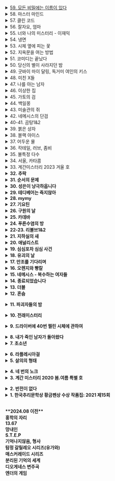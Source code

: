 <details><summary><ins>
59. 모든 비밀에는 이름이 있다
</ins></summary><span style="font-size: 90%; background-color: #FFDAB9">
작가: 서미애
</span><br><span style="font-size: 90%; background-color: #e9ecef">
리뷰: 현실감있는 감정선
</span></details>

<details><summary>
58. 마스터 마인드
</summary><span style="font-size: 90%; background-color: #FFDAB9">
작가: 이성민
</span><br><span style="font-size: 90%; background-color: #e9ecef">
리뷰: 액션스릴러, 빌런, 박진감 넘치는 영화같은
</span></details>


<details><summary>
57. 클린 코드
</summary><span style="font-size: 90%; background-color: #FFDAB9">
작가: 설혜원
</span><br><span style="font-size: 90%; background-color: #e9ecef">
리뷰: 재미는 있으나 임팩트는 없었다.
</span></details>


<details><summary>
56. 잘자요, 엄마
</summary><span style="font-size: 90%; background-color: #FFDAB9">
작가: 서미애
</span><br><span style="font-size: 90%; background-color: #e9ecef">
리뷰: 어떤 환경과 삶이 살인마를 만드는지에 대해 심리해부가 인상적
</span></details>


<details><summary>
55. 너와 나의 미스터리 - 이재익
</summary><span style="font-size: 90%; background-color: #FFDAB9">
작가: 이재익
</span><br><span style="font-size: 90%; background-color: #e9ecef">
리뷰: 구성이 너무 좋아서 끊김없이 마음을 움직이는 굉장히 좋은 작품
</span></details>


<details><summary>
54. 냉면
</summary><span style="font-size: 90%; background-color: #FFDAB9">
작가: 김유리, 범유진, dcdc, 전건우, 곽재식
</span><br><span style="font-size: 90%; background-color: #e9ecef">
리뷰: 냉면으로 특이한 기분을 느낄 수 있다. 마지막 파인애플 냉면은 한번쯤 먹어보고 싶다.
</span></details>

<details><summary>
53. 시체 옆에 피는 꽃
</summary><span style="font-size: 90%; background-color: #FFDAB9">
작가: 공민철
</span><br><span style="font-size: 90%; background-color: #e9ecef">
리뷰: 이야기가 매끄럽고 계속 읽고 싶게 만듬. 흡인력 있는 스토리가 없으면 중도에 그만두거나 마지막 반전을 기대하게 되는데 스토리가 재밌으니 반은 먹고 들어감.
</span></details>


<details><summary>
52. 지옥문을 여는 방법
</summary><span style="font-size: 90%; background-color: #FFDAB9">
작가: 권경희, 김경수, 김범석, 김재성, 김주동, 성성명, 양수련, 이상우, 한수경, 홍성호, 최종철, 조동신
</span><br><span style="font-size: 90%; background-color: #e9ecef">
리뷰: 무난했다. 이 때도 좋은 추리 작품들이 꽤 많았다는 것을 알게되었고, 일찍 알았다면 더 좋지 않았을까 하고 생각함
</span></details>


<details><summary>
51. 코미디는 끝났다
</summary><span style="font-size: 90%; background-color: #FFDAB9">
작가: 이은
</span><br><span style="font-size: 90%; background-color: #e9ecef">
리뷰: 작품속으로 들어간 듯한 착각이 들 정도로 생생한 묘사와 심리적 공포가 소름이 돋고 눈을 뗄 수 없었다.
</span></details>


<details><summary>
50. 당신의 별이 사라지던 밤
</summary><span style="font-size: 90%; background-color: #FFDAB9">
작가: 서미애
</span><br><span style="font-size: 90%; background-color: #e9ecef">
리뷰: 가족을 잃은 슬픔을 주인공을 통해 처절하게 느낄 수 있었다. 내용이 부드럽게 진행되어 순식간에 읽혔다. 마지막 반전도 좋았음.
</span></details>


<details><summary>
49. 굿바이 마이 달링, 독거미 여인의 키스
</summary><span style="font-size: 90%; background-color: #FFDAB9">
작가: 김재희, 김재성, 양수련, 조동신, 공민철, 김주동, 윤자영, 박상민, 정가일, 김범석
</span><br><span style="font-size: 90%; background-color: #e9ecef">
리뷰: 추리마을을 배경으로 그 안에서 벌어지는 일들을 여러 작가를 통해 풀어나가 특색있다. 깊게 인상남는 작품은 없었지만 재미는 있음.
</span></details>


<details><summary>
48. 미친 X들
</summary><span style="font-size: 90%; background-color: #FFDAB9">
작가: 서미애, 송시우, 정해연, 홍선주, 이은영, 한새마
</span><br><span style="font-size: 90%; background-color: #e9ecef">
리뷰: 가볍게 단숨에 읽을 수 있고 현실에 대한 묘사와 풍자, 상상력이 돋보이는 괜찮은 단편집.
</span></details>


<details><summary>
47. 나를 아는 남자
</summary><span style="font-size: 90%; background-color: #FFDAB9">
작가: 도진기
</span><br><span style="font-size: 90%; background-color: #e9ecef">
리뷰: 때론 사소한 가능성이 실마리가 되기도 한다. 흐름이 지루하지 않았고 결말부분에 생각해둔 추리가 다 빗나가서 허탈했다. 다음편 계속.
</span></details>


<details><summary>
46. 이상한 집
</summary><span style="font-size: 90%; background-color: #FFDAB9">
작가: 우케쓰
</span><br><span style="font-size: 90%; background-color: #e9ecef">
리뷰: 집 설계도에 숨겨진 비밀은 흥미를 일으키기에 충분했다. 뒤로갈수록 짧은 분량인데도 더 복잡해지는 구성원들과 힘빠지는 전개가 아쉽다.
</span></details>


<details><summary>
45. 가토의 검
</summary><span style="font-size: 90%; background-color: #FFDAB9">
작가: 김이수
</span><br><span style="font-size: 90%; background-color: #e9ecef">
리뷰: 사람은 쉽게 변하지 않는다는 사실을 다시금 깨닫게 되었다. 욕망, 폭력, 정치, 이기심, 자기애를 한 인물을 통해 탁월하게 드러냈다.
</span></details>


<details><summary>
44. 백일몽
</summary><span style="font-size: 90%; background-color: #FFDAB9">
작가: 고을주
</span><br><span style="font-size: 90%; background-color: #e9ecef">
리뷰: 계속 파고들며 하나씩 발견해가는 과정에서 희열감 비슷한 것을 느꼈고 문체가 적응될 때쯤부터 순식간에 마지막 페이지를 볼 수 있음.
</span></details>


<details><summary>
43. 미술관의 쥐
</summary><span style="font-size: 90%; background-color: #FFDAB9">
작가: 이은
</span><br><span style="font-size: 90%; background-color: #e9ecef">
리뷰: 미술 관련이라 어려울 것이란 예상을 깸. 쉽게 설명한 유익한 정보와 함께 예술에 대해 깊게 생각해 볼 수 있음.
</span></details>


<details><summary>
42. 네메시스의 단검
</summary><span style="font-size: 90%; background-color: #FFDAB9">
작가: 이정훈
</span><br><span style="font-size: 90%; background-color: #e9ecef">
리뷰: 최면을 통한 범죄라 신선했다. 킬링타임용으로 손색없음.
</span></details>


<details><summary>
40-41. 곰탕1&2
</summary><span style="font-size: 90%; background-color: #FFDAB9">
작가: 김영탁
</span><br><span style="font-size: 90%; background-color: #e9ecef">
리뷰: 시간여행 그리고 가족이라는 주제로 다양한 장르들을 합쳐놓음. 짧은 문장 구성은 읽는 맛이 있었고 따뜻한 마무리로 여운이 남음
</span></details>


<details><summary>
39. 붉은 상자
</summary><span style="font-size: 90%; background-color: #FFDAB9">
작가: 김정용
</span><br><span style="font-size: 90%; background-color: #e9ecef">
리뷰: 직소퍼즐 조각처럼 점점 맞춰지는 이야기라 꽤 즐거웠다.
</span></details>


<details><summary>
38. 블랙 아이스
</summary><span style="font-size: 90%; background-color: #FFDAB9">
작가: 이수안
</span><br><span style="font-size: 90%; background-color: #e9ecef">
리뷰: 스포츠카에 대해 자세하게 알 수 있었고 끝에 다다를수록 재밌어지나 앞부분이 지겨웠음.
</span></details>


<details><summary>
37. 어두운 물
</summary><span style="font-size: 90%; background-color: #FFDAB9">
작가: 전건우
</span><br><span style="font-size: 90%; background-color: #e9ecef">
리뷰: 으스스한 분위기를 잘 살렸고 초반에 특히 공포스러웠다.
</span></details>


<details><summary>
36. 칵테일, 러브, 좀비
</summary><span style="font-size: 90%; background-color: #FFDAB9">
작가: 조예은
</span><br><span style="font-size: 90%; background-color: #e9ecef">
리뷰: 읽는 내내 끝나지 않았으면 좋겠다고 생각했다. 특히 마지막 단편인 나이프는 정말 재밌었다.
</span></details>


<details><summary>
35. 불특정 다수
</summary><span style="font-size: 90%; background-color: #FFDAB9">
작가: 염유창
</span><br><span style="font-size: 90%; background-color: #e9ecef">
리뷰: 지루한 부분 없었고, 재밌게 봄.
</span></details>


<details><summary>
34. 서울, 카타콤
</summary><span style="font-size: 90%; background-color: #FFDAB9">
작가: 이봄
</span><br><span style="font-size: 90%; background-color: #e9ecef">
리뷰: 지상의 삶에 지쳐 한없이 내려간 후에야 평안을 되찾지만 그것도 다시 위협받는 상황, 희망 같은건 보이지 않음. 인간 내면의 심리를 잘 표현함.
</span></details>


<details><summary>
33. 계간미스터리 2023 겨울 호
</summary><span style="font-size: 90%; background-color: #FFDAB9">
작가: 김새봄, 팩트스토리, 박광규, (이시무, 히라노 쥬, 김유철, 황세연, 장우석, 백휴), 김소망, 쥬한량, 계간미스터리 편집부
</span><br><span style="font-size: 90%; background-color: #e9ecef">
리뷰:<br>
<b>(아버지라는 이름으로)</b> 결말이 쉽게 예상되어 긴장감이 떨어짐
<br>
<b>(회귀) 가볍게 읽은 짧은 단편, 반전이 크진 않지만 잘 읽혀서 좋았음.
<br>
(뱀파이어 탐정) 실제사건을 모티브로 꽤 감동적이었다.
<br>
(밥통) 범인시점이라 현장감이 뛰어났고, 속도감 있게 읽힘
<br>
(고양이 탐정 주관식의 분투) 마음 따뜻해지는 고양이 찾기
<br>
(탐정 박문수 - 성균관 살인사건 3) 1,2 아직 안봄
</span></details>


<details><summary>
32. 추락
</summary><span style="font-size: 90%; background-color: #FFDAB9">
작가: 정명섭
</span><br><span style="font-size: 90%; background-color: #e9ecef">
리뷰: 쌓아올린 과정은 좋았으나 마지막의 감동과 임팩트는 다소 약했다.
</span></details>


<details><summary>
31. 순서의 문제
</summary><span style="font-size: 90%; background-color: #FFDAB9">
작가: 도진기
</span><br><span style="font-size: 90%; background-color: #e9ecef">
리뷰: 나온지 꽤 된 책이지만 요즘나온 책이라해도 손색없을 정도로 현대적인 문체와 논리적인 트릭으로 흡인력이 강했다. 다만 초반의 강렬함이 커서 뒤로갈수록 약간의 지루함이 있었다.
</span></details>


<details><summary>
30. 성은이 냥극하옵니다
</summary><span style="font-size: 90%; background-color: #FFDAB9">
작가: 백승화
</span><br><span style="font-size: 90%; background-color: #e9ecef">
리뷰: 표지가 고양이라서 궁금해서 집었는데 난데없이 조선시대 이야기라 1차로 놀랐고, 고양이를 찾는 과정에서 추미스가 다 들어있었으며 몰입감이 높아지는 구성, 재밌었다.
</span></details>


<details><summary>
29. 테디베어는 죽지않아
</summary><span style="font-size: 90%; background-color: #FFDAB9">
작가: 조예은
</span><br><span style="font-size: 90%; background-color: #e9ecef">
리뷰: 등장인물들의 케미가 좋았으나 유령이 심리적으로 공포스럽진 않아 아쉬웠다.
</span></details>


<details><summary>
28. mymy
</summary><span style="font-size: 90%; background-color: #FFDAB9">
작가: 강진아
</span><br><span style="font-size: 90%; background-color: #e9ecef">
리뷰: 재능에 대한 갈망, 열등감, 소문, 회피 등 인간사회의 특성을 잘 나타내었고, 그럼에도 꿋꿋이 살아가는 쓸쓸한 단면을 엿볼 수 있다.
</span></details>


<details><summary>
27. 기요틴
</summary><span style="font-size: 90%; background-color: #FFDAB9">
작가: 이스안
</span><br><span style="font-size: 90%; background-color: #e9ecef">
리뷰: 남녀관계에 대한 이야기, 일상 이야기가 많아서 제 3자의 시선으로 지켜보는 재미가 있음.
</span></details>


<details><summary>
26. 구원의 날
</summary><span style="font-size: 90%; background-color: #FFDAB9">
작가: 정해연
</span><br><span style="font-size: 90%; background-color: #e9ecef">
리뷰: 영화를 보는 듯한 느낌이 들었다. 적절한 반전 그리고 따뜻한 마무리
</span></details>


<details><summary>
25. 카데바
</summary><span style="font-size: 90%; background-color: #FFDAB9">
작가: 이스안
</span><br><span style="font-size: 90%; background-color: #e9ecef">
리뷰: 빨려들어갈 듯한 서술로 이야기를 기묘하지만 따뜻하게 풀어나갔다. 전작인 기요틴도 기대된다.
</span></details>


<details><summary>
24. 푸른수염의 방
</summary><span style="font-size: 90%; background-color: #FFDAB9">
작가: 홍선주
</span><br><span style="font-size: 90%; background-color: #e9ecef">
리뷰: 관점이 바뀔정도로 몰입해서 재밌게 봤다.
</span></details>


<details><summary>
22-23. 리볼브1&2
</summary><span style="font-size: 90%; background-color: #FFDAB9">
작가: 이종관
</span><br><span style="font-size: 90%; background-color: #e9ecef">
리뷰: 갑자기 엉뚱하게 타임루프물이 되서 당황했다. 전개가 느리긴 했지만 수사묘사만큼은 현실적이었다.
</span></details>


<details><summary>
21. 지하실의 새
</summary><span style="font-size: 90%; background-color: #FFDAB9">
작가: 김은채
</span><br><span style="font-size: 90%; background-color: #e9ecef">
리뷰: 새로 범죄현장을 보는게 특이했고, 꽤 잔인하고 무서웠다.
</span></details>


<details><summary>
20. 애널리스트
</summary><span style="font-size: 90%; background-color: #FFDAB9">
작가: 이재영
</span><br><span style="font-size: 90%; background-color: #e9ecef">
리뷰: 무난했다. 말투나 설정이 좀 오글거렸지만 그걸 너무 키우지 않고 잘 마무리했다.
</span></details>


<details><summary>
19. 심심포차 심심 사건
</summary><span style="font-size: 90%; background-color: #FFDAB9">
작가: 홍선주
</span><br><span style="font-size: 90%; background-color: #e9ecef">
리뷰: 모든게 범인을 잡아넣기 위한 계락이었음이 밝혀질 때 머리를 때리는 듯한 충격이 일었다.
</span></details>


<details><summary>
18. 유괴의 날
</summary><span style="font-size: 90%; background-color: #FFDAB9">
작가: 정해연
</span><br><span style="font-size: 90%; background-color: #e9ecef">
리뷰: 반전도 꽤 있었고 스토리에 몰입해서 재밌게 봤다.
</span></details>


<details><summary>
17. 만조를 기다리며
</summary><span style="font-size: 90%; background-color: #FFDAB9">
작가: 조예은
</span><br><span style="font-size: 90%; background-color: #e9ecef">
리뷰: 큰 반전도 없고 별 재미는 없었음
</span></details>


<details><summary>
16. 오렌지와 빵칼
</summary><span style="font-size: 90%; background-color: #FFDAB9">
작가: 청예
</span><br><span style="font-size: 90%; background-color: #e9ecef">
리뷰: 통제와 자유에 관한 나의 과거를 관통하는 듯한 이야기, 따뜻한 울림이 되어 기억될 것이다.
</span></details>


<details><summary>
15. 네메시스 - 복수하는 여자들
</summary><span style="font-size: 90%; background-color: #FFDAB9">
작가: 한수옥, 박소해, 한새마, 김재희
</span><br><span style="font-size: 90%; background-color: #e9ecef">
리뷰: 엄마가 된다는 것의 무거움을 알 수 있었다. 간접체험할 수 있어서 좋았다.
</span></details>


<details><summary>
14. 종료되었습니다
</summary><span style="font-size: 90%; background-color: #FFDAB9">
작가: 박하익
</span><br><span style="font-size: 90%; background-color: #e9ecef">
리뷰: 처음엔 이 무슨 말같지도 않은 소린가 싶었는데 마지막을 보고 충격을 받고 납득하게 되었다. 엄청난 스토리다.
</span></details>


<details><summary>
13. 더블
</summary><span style="font-size: 90%; background-color: #FFDAB9">
작가: 정해연
</span><br><span style="font-size: 90%; background-color: #e9ecef">
리뷰: 권력과 배신을 통해 보는 내내 긴장하게 만듬. 음 역시 사람은 단순히 믿을 수 없다는 것을 알게됨
</span></details>


<details><summary>
12. 혼숨
</summary><span style="font-size: 90%; background-color: #FFDAB9">
작가: 전건우, 홍정기, 양수련, 조동신
</span><br><span style="font-size: 90%; background-color: #e9ecef">
리뷰:<br>
(얼음땡) 세계관이 이해가 안갔고, 무섭지도 않았다.

(혼숨) 어릴 때 학교괴담보고 무서웠던 기억이 떠올랐다. 따라해보고 싶을 만큼  방법이 자세해서 현실감이 들었고, 아이스픽을 이용한 부분도 좋았다.

(야, 놀자!) 잔잔한 힐링물, 긴박함 없이 가끔은 이런 스토리도 괜찮은 듯.

**(불망비)** 마지막까지의 과정이 너무 지루했다.
</span></details>


<details><summary>
11. 파괴자들의 밤
</summary><span style="font-size: 90%; background-color: #FFDAB9">
작가: 서미애, 송시우, 정해연, 홍선주, 이은영
</span><br><span style="font-size: 90%; background-color: #e9ecef">
리뷰:<br>
**(죽일 생각은 없었어)** 경쾌하게 살인을 하는 주인공이 마음에 들었다.

**(알렉산드리아의 거울)** 과몰입이 만든 정체성, 가장 잔인한 것은 생각하지 않는 것.

**(좋아서가 아냐)** 끝까지 집중해서 봤다. 뒤집어서 생각하는 게 이렇게 재밌을 수 있구나 하고 느꼈음.

**(나뭇가지가 있었어)** 착취를 다룸. 교수와 연구원들이 나오고 적나라한 묘사에 등장인물들 처럼 마음이 착잡했다. 그저 완벽한 계획에 박수를..

**(사일런트 디스코)** 역할의 굴레, 그리고 초점과 방향을 잃은 반복적 세계에서 인간은 인간성을 논할 수 있을까. 텍스트를 보는 내내 꿈꾸는 듯 느껴졌다. 환상문학의 매력이 고스란히 전해졌다.
</span></details>



<details><summary>
10. 전래미스터리
</summary><span style="font-size: 90%; background-color: #FFDAB9">
작가: 홍정기
</span><br><span style="font-size: 90%; background-color: #e9ecef">
리뷰:<br>
**(콩쥐살인사건)** 재밌고 살짝 잔인함. 보이는게 다가 아니었다! 판타지스러운 물건들이 나오지만 잘 어울렸다.

**(나무꾼의 대위기)** 덫에 걸린 위기의 나무꾼이 겪는 무서운 하루. 막장드라마 만큼 흥미진진하다.

**(살인귀 vs 식인귀)** 헉.. 매우 잔인했다. 식인귀 때는 끔찍해서 소름이 돋았고 살인귀가 슬래셔물 찍을 땐 광기가 그대로 전해졌다. 다음편이 기대된다.

**(연쇄 도살마)** 꿈과 희망이 없어서 참혹했다. 설정이 재밌었음.

**(스위치)** 교환이라는 주제로 끝나고도 생각할 게 많은 이야기
</span></details>


<details><summary>
9. 드라이버에 40번 찔린 시체에 관하여
</summary><span style="font-size: 90%; background-color: #FFDAB9">
작가: 황세연, 김영민, 한새마, 김범석, 여실지, 유재이, 조동신
</span><br><span style="font-size: 90%; background-color: #e9ecef">
리뷰:<br>
**(40원)** 약간 과하긴 했지만 40원으로 이렇게 흥미진진한 스토리가 나올 수 있다니.. 숨가쁜 전개와 복선이 좋았음.

**(40피트 건물 괴사건)** 논리적으로 추리를 펼치는 등장인물들과 같이 추리해보는 재미가 있었다.

**(40개의 뼈)** 책임과 상실에 대한 감정 묘사가 강렬했고, 슬펐다. 마지막에 의외의 사실을 알게되서 놀랐다!

**(드라이버에 40번 찔린 시체에 관하여)** 추리문제 형식이어서 독특했다. 큰 반전은 없었고, 예상했던 범인이었다.

**(40일)** 이용하고 이용당하는 무난한 내용이었다.

**(40선: 영혼을 죽이는 선)** 내용이 너무 슬펐고, 뉴스에서나 접하던 현실을 비록 가상이지만 가까이서 볼 수 있어서 그러한 사건이 더 안타깝게 느껴졌다.

**(알리바바와 40인의 도적)** 탄탄하지 않은 스토리에 결말도 급하게 끝낸느낌
</span></details>


<details><summary>
8. 내가 죽인 남자가 돌아왔다
</summary><span style="font-size: 90%; background-color: #FFDAB9">
작가: 황세연
</span><br><span style="font-size: 90%; background-color: #e9ecef">
리뷰: 범죄 없는 마을이란 타이틀을 지키기 위한 마을 주민 각자의 노력과 그것들이 모여 만들어내는 기막힌 범죄 그리고 몇 번을 뒤집는 반전이 인상적임. 정말 탄탄한 스토리라 감탄하면서 마지막 페이지를 덮었다.
</span></details>


<details><summary>
7. 초소년
</summary><span style="font-size: 90%; background-color: #FFDAB9">
작가: 홍정기
</span><br><span style="font-size: 90%; background-color: #e9ecef">
리뷰:<br>
**(추적=코난을 찾아라)** 리뷰함

**(소음)** 치밀한 트릭을 하나씩 추리해내는 아이들을 보는 게 뭔가 가슴벅찼다.

**(상흔)** 순수함이 돋보였고, 일상적인 내용이라 더 정감이 갔다. 읽다보니 어느새 끝

**(토끼)** 여러가지 추리가 흥미로웠다 특히 갑자기 공포물로 바뀌는 게 재밌었다.

**(코난)** 우정이 시작된 계기, 흐뭇하게 지켜봄.

**(꼬마)** 귀신을 보는 꼬마와 이후 벌어지는 예언과도 같은 미스터리한 일들이 공포를 준다. 오싹하다.

**총평:** 어릴 때 주변을 보면 마냥 순수하지는 않았다. 미화된 부분이 상당하다. 하지만 그 때만의 즐거움이 있었다. 탐정단을 결성한 아이들을 보면서  그들의 눈으로 다시 어릴 때로 돌아간 기분을 느꼈다. 소중한 기억으로 남을 것 같다.
</span></details>


<details><summary>
6. 라플레시아걸
</summary><span style="font-size: 90%; background-color: #FFDAB9">
작가: 한새마
</span><br><span style="font-size: 90%; background-color: #e9ecef">
리뷰: 밀실 살인보단 살인 후 밀실이라는 말에 고개를 끄덕였다. 전반적으로 가라앉은 분위기라 살짝 지루한 감이 있었음에도 라플레시아의 숨겨진 의미, 사이비, 마약 등 흥미로운 요소들이 잘 어우러져 끝까지 몰입할 수 있었다. 잘 만든 영화같은 느낌이 들었다.
</span></details>


<details><summary>
5. 살의의 형태
</summary><span style="font-size: 90%; background-color: #FFDAB9">
작가: 홍정기
</span><br><span style="font-size: 90%; background-color: #e9ecef">
리뷰:<br>
**(무구한 살의)** 계산된 무구함이 소름이었다.

**(합리적 살의)** 휙휙 읽기 좋음

**(보이지 않는 살의)** 꽤 특이한 반전이라 오.. 하면서 봤다.

**(백색살의)** 리뷰함

**(영광의 살의)** 큭큭 영광스런 데스코미디

**(시기의 살의)** 이런 킬러도 있구나 싶었다. 볼만했음.
</span></details>


<details><summary>
4. 네 번의 노크
</summary><span style="font-size: 90%; background-color: #FFDAB9">
작가: 케이시
</span><br><span style="font-size: 90%; background-color: #e9ecef">
리뷰: 특이하게 집 호수로 모든걸 설명함. 이것도 기억못하다니 난 바보인가 싶다가 나중되면 숫자만 봐도 떠오름. 재미도 있었지만 교훈적이면서 꽤 여운이 남았음.
</span></details>


<details><summary>
3. 계간 미스터리 2020 봄.여름 특별 호
</summary><span style="font-size: 90%; background-color: #FFDAB9">
작가: 김범석, 윤자영, 김주호, 홍성호, 황세연, 홍정기
</span><br><span style="font-size: 90%; background-color: #e9ecef">
리뷰:<br>
**(범인은 한 명이다)** 여기서 큰 반전이 나올 수 있을까 싶었는데 예상대로 조금 뻔한 스토리였음.동기가 단순하고 납득이 잘 안됨.

**(국선변호인의 최종 변론)** 범행 동기가 충분하지 않음. 분명 더 나은 길이 있었기 때문에 의문이 들었다.

**(미니멀 라이프)** 무난하게 보기 좋은 탐정&조수 소설. 조수가 다했다.

**(용서)** 생각 없이 읽기 좋은 휴먼드라마였다. 마무리가 나쁘지 않았다.

**(인생의 무게)** 복선 그리고 눈에 보일듯 말듯한 반전이 절묘하게 조합해 재밌는 연출이 되었다.

**(백색살의)** 불에 타죽은 시체가 미스테리 했고 반전도 무난했다. 일정 스탠스로 이야기가 흘러가서 중간부터 집중력이 흐려짐.
</span></details>


<details><summary>
2. 반전이 없다
</summary><span style="font-size: 90%; background-color: #FFDAB9">
작가: 조영주
</span><br><span style="font-size: 90%; background-color: #e9ecef">
리뷰: 안면인식장애를 가진 형사와 현장에 항상 마지막 '반전'이 뜯긴 추리소설을 두고 가는 연속(?)살인마를 쫓아가는 추리소설. 같은 장소를 반복적으로 다뤄 중간부터 살짝 지루한 느낌이 들었고 반전은 있었지만 크게 와닿진 않았다. 사소한 대화를 줄이고 반전의 핵심인물들의 과거를 넣어 좀 더 감정적으로 몰입하게끔 스토리를 넣었으면 더 자연스럽고 좋았을 것 같다.
</span></details>


<details><summary>
1. 한국추리문학상 황금펜상 수상 작품집: 2021 제15회
</summary><span style="font-size: 90%; background-color: #FFDAB9">
작가: 한이, 홍정기, 홍성호, 한새마, 황세연, 류성희, 장우석
</span><br><span style="font-size: 90%; background-color: #e9ecef">
리뷰:

**(긴하루)** 길고 어두운 하루를 살아내는 누군가를 관찰할 수 있었다. 현실의 우울함을 옮겨놓은 것 같았다. 이빨 묘사가 생생해서 조금 섬뜩했다.

**(에덴의 아이들)** 탐정을 주인공으로 재밌게 풀어나갔음. 후편이 기대됨. 가볍게 읽기 좋았다.

**(코난을 찾아라)** 이상하다 싶은 느낌은 있었는데 상상도 못한 반전이었다. 잔혹한 범인의 독백이 몰입감을 높였고 무서우면서도 웃음 포인트가 많아서 아주 재밌게 봤음.

**(약육강식)** 캐릭터에 몰입이 잘 안되었고 내용이 재밌진 않았다.

**(어떤 자살)** 기자와 대화체가 메인인 완성도 높은 추리소설은 처음 봤음. 이런 건 다 어떻게 아셨을까 싶은 디테일이 집중하게 만들고 사람마다 말투나 분위기가 찰떡이라 살아움직이는 느낌이었음. 갑자기 쏟아지는 반전에 어질어질한건 덤.

**(고난도 살인)** 근미래, 메타버스가 배경이며 캐릭터에 입체감이 있었다. 가상과 현실의 괴리가 좋았다. 마지막은 아쉬웠다.

**(튤립과 꽃삽, 접힌 우산)** 어딘가 이상한 엄마를 통해 읽는 사람의 심리 또한 미묘하게 뒤틈. 등장인물들의 덤덤함이 무서움을 배가함.

**(공짜는 없다)** 죄책감이 어떻게 인생을 파괴하는지 주인공의 심리를 따라가며 겪어 볼 수 있었다.
</span></details>

<br>
**2024.08 이전**
<br>
홍학의 자리<br>
13.67<br>
망내인<br>
S.T.E.P<br>
기억나지않음, 형사<br>
탐정 갈릴레오 시리즈(유가와)<br>
매스커레이드 시리즈<br>
분리된 기억의 세계<br>
디오게네스 변주곡<br>
엔더의 게임<br>
